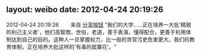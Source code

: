 layout: weibo
date: 2012-04-24 20:19:26
---
<meta name="referrer" content="no-referrer" />

2012-04-24 20:19:26  &nbsp;&nbsp;&nbsp;&nbsp;&nbsp;&nbsp; 来自 <a href="http://app.weibo.com/t/feed/cUcI1A" rel="nofollow">分享按钮</a>
"我们的大学……正在培养一大批'精致的利己主义者'，他们高智商，世俗，老道，善于表演，懂得配合，更善于利用体制达到自己的目的。这种人一旦掌握权力，比一般的贪官污吏危害更大。我们的教育体制，正在培养大批这样的'有毒的罂粟花'。" ​​​
